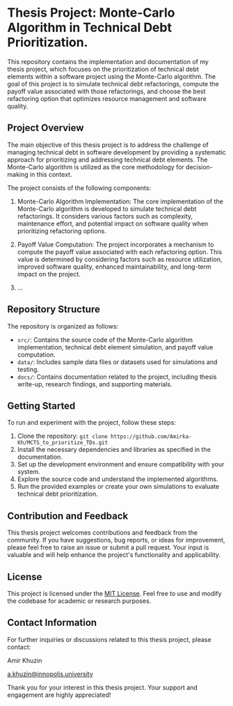 # Thesis Project: Monte-Carlo Algorithm in Technical Debt Prioritization.

This repository contains the implementation and documentation of my thesis project, which focuses on the prioritization of technical debt elements within a software project using the Monte-Carlo algorithm. The goal of this project is to simulate technical debt refactorings, compute the payoff value associated with those refactorings, and choose the best refactoring option that optimizes resource management and software quality.

## Project Overview

The main objective of this thesis project is to address the challenge of managing technical debt in software development by providing a systematic approach for prioritizing and addressing technical debt elements. The Monte-Carlo algorithm is utilized as the core methodology for decision-making in this context.

The project consists of the following components:

1. Monte-Carlo Algorithm Implementation: The core implementation of the Monte-Carlo algorithm is developed to simulate technical debt refactorings. It considers various factors such as complexity, maintenance effort, and potential impact on software quality when prioritizing refactoring options.

2. Payoff Value Computation: The project incorporates a mechanism to compute the payoff value associated with each refactoring option. This value is determined by considering factors such as resource utilization, improved software quality, enhanced maintainability, and long-term impact on the project.

3. ...

## Repository Structure

The repository is organized as follows:

* `src/`: Contains the source code of the Monte-Carlo algorithm implementation, technical debt element simulation, and payoff value computation.
* `data/`: Includes sample data files or datasets used for simulations and testing.
* `docs/`: Contains documentation related to the project, including thesis write-up, research findings, and supporting materials.

## Getting Started

To run and experiment with the project, follow these steps:

1. Clone the repository: `git clone https://github.com/Amirka-Kh/MCTS_to_prioritize_TDs.git`
2. Install the necessary dependencies and libraries as specified in the documentation.
3. Set up the development environment and ensure compatibility with your system.
4. Explore the source code and understand the implemented algorithms.
5. Run the provided examples or create your own simulations to evaluate technical debt prioritization.

## Contribution and Feedback

This thesis project welcomes contributions and feedback from the community. If you have suggestions, bug reports, or ideas for improvement, please feel free to raise an issue or submit a pull request. Your input is valuable and will help enhance the project's functionality and applicability.

## License

This project is licensed under the [MIT License](LICENSE). Feel free to use and modify the codebase for academic or research purposes.

## Contact Information

For further inquiries or discussions related to this thesis project, please contact:

Amir Khuzin

a.khuzin@innopolis.university


Thank you for your interest in this thesis project. Your support and engagement are highly appreciated!
